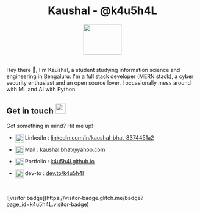 <h1 align="center">Kaushal - @k4u5h4L</h1>

<p align="center">
  <img src="https://media.giphy.com/media/3ohs4f2bZ4jSd2q5tS/giphy.gif" width="100" height="80" />
  <br><br>
  <p>
     Hey there 👋, I'm Kaushal, a student studying information science and engineering in Bengaluru. I'm a full stack developer (MERN stack), a cyber security enthusiast and an open source lover. I occasionally mess around with ML and AI with Python.
  </p>
</p>

<h2>Get in touch <img src="https://user-images.githubusercontent.com/5679180/79618120-0daffb80-80be-11ea-819e-d2b0fa904d07.gif" width="27px"></h2>

<p> Got something in mind? Hit me up!

- LinkedIn <img align="left" alt="kaushal's LinkdeIN" width="22px" src="https://media.giphy.com/media/kyWNFTml48xUubWUq3/giphy.gif" />: [linkedin.com/in/kaushal-bhat-8374451a2](https://www.linkedin.com/in/kaushal-bhat-8374451a2/)

- Mail <img align="left" align="center" alt="kaushal's mail" width="22px" src="https://media.giphy.com/media/UrCybfHo3r1kmTZfJR/giphy.gif" />: [kaushal.bhat@yahoo.com](mailto:kaushal.bhat@yahoo.com)

- Portfolio <a href="mailto:kaushal.v.bhat@gmail.com">
  <img align="left" align="center" alt="kaushal's mail" width="22px" src="https://media.giphy.com/media/lmjnyWWSXleEckhv0c/giphy.gif" />
  </a>: [k4u5h4l.github.io](https://k4u5h4l.github.io/)

- dev-to <img align="left" align="center" alt="kaushal's Dev.to" width="22px" src="https://cdn.jsdelivr.net/npm/simple-icons@3.0.1/icons/dev-dot-to.svg" />: [dev.to/k4u5h4l](https://dev.to/k4u5h4l)

</p>
<br><br>
![visitor badge](https://visitor-badge.glitch.me/badge?page_id=k4u5h4L.visitor-badge)

<!--
**k4u5h4L/k4u5h4L** is a ✨ _special_ ✨ repository because its `README.md` (this file) appears on your GitHub profile.

Here are some ideas to get you started:

- 🔭 I’m currently working on ...
- 🌱 I’m currently learning ...
- 👯 I’m looking to collaborate on ...
- 🤔 I’m looking for help with ...
- 💬 Ask me about ...
- 📫 How to reach me: ...
- 😄 Pronouns: ...
- ⚡ Fun fact: ...
-->
